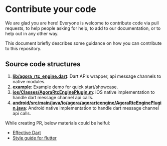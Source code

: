 # Contribute your code

We are glad you are here! Everyone is welcome to contribute code
via pull requests, to help people asking for
help, to add to our documentation, or to help out in any other way.

This document briefly describes some guidance on how you can contribute
to this repository.

## Source code structures

1. **[lib/agora\_rtc\_engine.dart](lib/agora_rtc_engine.dart)**: Dart APIs wrapper, api message channels to native modules.
2. **[example](example)**: Example demo for quick start/showcase.
3. **[ios/Classes/AgoraRtcEnginePlugin.m](https://github.com/AgoraIO/Flutter-SDK/blob/master/ios/Classes/AgoraRtcEnginePlugin.m)**: iOS native implementation to handle dart message channel api calls.
4. **[android/src/main/java/io/agora/agorartcengine/AgoraRtcEnginePlugin.java](android/src/main/java/io/agora/agorartcengine/AgoraRtcEnginePlugin.java)**: Android native implementation to handle dart message channel api calls.

While creating PR, below materials could be helful:

* [Effective Dart](https://www.dartlang.org/guides/language/effective-dart)
* [Style guide for flutter](https://github.com/flutter/flutter/wiki/Style-guide-for-Flutter-repo)
